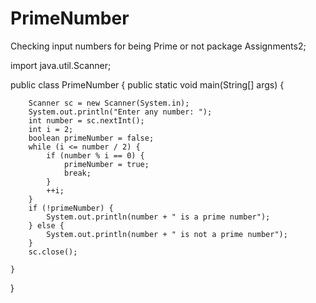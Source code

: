 # PrimeNumber
Checking input numbers for being Prime or not 
package Assignments2;

import java.util.Scanner;

public class PrimeNumber {
	public static void main(String[] args) {

		Scanner sc = new Scanner(System.in);
		System.out.println("Enter any number: ");
		int number = sc.nextInt();
		int i = 2;
		boolean primeNumber = false;
		while (i <= number / 2) {
			if (number % i == 0) {
				primeNumber = true;
				break;
			}
			++i;
		}
		if (!primeNumber) {
			System.out.println(number + " is a prime number");
		} else {
			System.out.println(number + " is not a prime number");
		}
		sc.close();

	}
}
